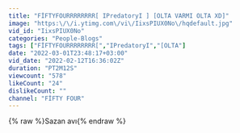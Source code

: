 ```yaml
---
title: "FİFTYFOURRRRRRRR[ IPredatoryI ] [OLTA VARMI OLTA XD]"
image: "https:\/\/i.ytimg.com\/vi\/IixsPIUX0No\/hqdefault.jpg"
vid_id: "IixsPIUX0No"
categories: "People-Blogs"
tags: ["FİFTYFOURRRRRRRR[","IPredatoryI","[OLTA"]
date: "2022-03-01T23:48:17+03:00"
vid_date: "2022-02-12T16:36:02Z"
duration: "PT2M12S"
viewcount: "578"
likeCount: "24"
dislikeCount: ""
channel: "FİFTY FOUR"
---
```

{% raw %}Sazan avı{% endraw %}
